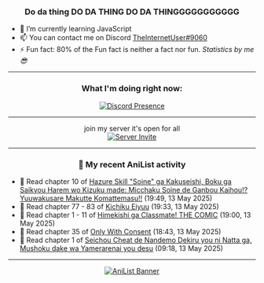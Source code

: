 <div align="center">

### Do da thing DO DA THING DO DA THINGGGGGGGGGGG
</div>

- 🌱 I’m currently learning JavaScript
- 📫 You can contact me on Discord [TheInternetUser#9060](https://discord.com/users/534117072796385300)
- ⚡ Fun fact: 80% of the Fun fact is neither a fact nor fun. _Statistics by me 😎_
<hr>

<div align="center">

### What I'm doing right now:
[![Discord Presence](https://lanyard.cnrad.dev/api/534117072796385300)](https://discord.com/users/534117072796385300)
<hr>

join my server it's open for all <br>
[![Server Invite](https://invidget.switchblade.xyz/bfYgVHxrSs)](https://discord.gg/bfYgVHxrSs)

<hr>
  
### 🌸 My recent AniList activity

</div>

<!-- ANILIST_ACTIVITY:start -->

-   📖 Read chapter 10 of [Hazure Skill "Soine" ga Kakuseishi, Boku ga Saikyou Harem wo Kizuku made: Micchaku Soine de Ganbou Kaihou!? Yuuwakusare Makutte Komattemasu!!](https://anilist.co/manga/175861) (19:49, 13 May 2025)
-   📖 Read chapter 77 - 83 of [Kichiku Eiyuu](https://anilist.co/manga/139415) (19:33, 13 May 2025)
-   📖 Read chapter 1 - 11 of [Himekishi ga Classmate! THE COMIC](https://anilist.co/manga/86276) (19:00, 13 May 2025)
-   📖 Read chapter 35 of [Only With Consent](https://anilist.co/manga/128789) (18:43, 13 May 2025)
-   📖 Read chapter 1 of [Seichou Cheat de Nandemo Dekiru you ni Natta ga, Mushoku dake wa Yamerarenai you desu](https://anilist.co/manga/100732) (09:18, 13 May 2025)

<!-- ANILIST_ACTIVITY:end -->
<hr>

<div align="center">

[![AniList Banner](https://img.anili.st/User/929966)](https://anilist.co/user/TheInternetUser)

<!-- ![Profile views](https://gpvc.arturio.dev/TheInternetUse7) Since 2023-01-09 -->
<br>


</div>
